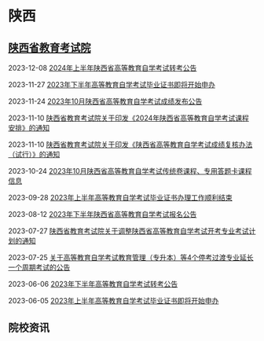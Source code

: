 # 陕西

## [陕西省教育考试院](https://www.sneea.cn/)

2023-12-08 [2024年上半年陕西省高等教育自学考试转考公告](https://www.sneea.cn/info/1032/13543.htm)

2023-11-27 [2023年下半年高等教育自学考试毕业证书即将开始申办](https://www.sneea.cn/info/1032/13504.htm)

2023-11-24 [2023年10月陕西省高等教育自学考试成绩发布公告](https://www.sneea.cn/info/1032/13502.htm)

2023-11-10 [陕西省教育考试院关于印发《2024年陕西省高等教育自学考试课程安排》的通知](https://www.sneea.cn/info/1032/13459.htm)

2023-11-10 [陕西省教育考试院关于印发《陕西省高等教育自学考试成绩复核办法（试行）》的通知](https://www.sneea.cn/info/1032/13458.htm)

2023-10-24 [2023年10月陕西省高等教育自学考试传统卷课程、专用答题卡课程信息](https://www.sneea.cn/info/1032/13348.htm)

2023-09-28 [2023年上半年高等教育自学考试毕业证书办理工作顺利结束](https://www.sneea.cn/info/1032/13235.htm)

2023-08-12 [2023年下半年陕西省高等教育自学考试报名公告](https://www.sneea.cn/info/1032/13099.htm)

2023-07-27 [陕西省教育考试院关于调整陕西省高等教育自学考试开考专业考试计划的通知](https://www.sneea.cn/info/1032/13074.htm)

2023-07-25 [关于高等教育自学考试教育管理（专升本）等4个停考过渡专业延长一个周期考试的公告](https://www.sneea.cn/info/1032/13067.htm)

2023-06-06 [2023年下半年高等教育自学考试转考公告](https://www.sneea.cn/info/1032/12806.htm)

2023-06-05 [2023年上半年高等教育自学考试毕业证书即将开始申办](https://www.sneea.cn/info/1032/12780.htm)



## 院校资讯